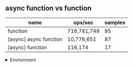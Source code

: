 ## async function vs function

|name|ops/sec|samples|
|-|-|-|
|function|716,781,749|95|
|[async] async function|10,776,651|87|
|[async] function|116,174|17|


<details>
<summary>Environment</summary>

* __Machine:__ linux x64 | 2 vCPUs | 6.8GB Mem
* __Run:__ Fri Oct 27 2023 00:23:38 GMT+0000 (Coordinated Universal Time)
</details>

<!--
{"environment":{"platform":"linux","arch":"x64","cpus":2,"totalMemory":6.7597503662109375},"benchmarks":[{"name":"function","opsSec":716781748.9698117,"samples":11},{"name":"[async] async function","opsSec":10776650.597774256,"samples":7},{"name":"[async] function","opsSec":116173.94672192639,"samples":3}]}-->
